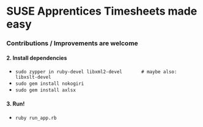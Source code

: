 # SUSE Apprentices Timesheets made easy

### Contributions / Improvements are welcome

#### 2. Install dependencies

+ `sudo zypper in ruby-devel libxml2-devel       # maybe also: libxslt-devel`
+ `sudo gem install nokogiri`
+ `sudo gem install axlsx`

#### 3. Run!
+ `ruby run_app.rb`
